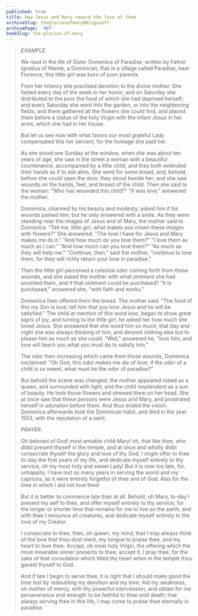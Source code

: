```yaml
---
published: true
title: How Jesus and Mary reward the love of them
archiveSlug: thegloriesofmary00liguuoft
archivePage: '407'
bookSlug: the-glories-of-mary
---
```


> *EXAMPLE.*
>
> We read in the life of Sister Domenica of Paradise, written by Father Ignatius of Niente, a Dominican, that in a village called Paradise, near Florence, this little girl was born of poor parents.
>
> From her infancy she practised devotion to the divine mother. She fasted every day of the week in her honor, and on Saturday she distributed to the poor the food of which she had deprived herself; and every Saturday she went into the garden, or into the neighboring fields, and there gathered all the flowers she could find, and placed them before a statue of the holy Virgin with the infant Jesus in her arms, which she had in her house.
>
> But let us see now with what favors our most grateful Lady compensated this her servant, for the homage she paid her.
>
> As she stood one Sunday at the window, when she was about ten years of age, she saw in the street a woman with a beautiful countenance, accompanied by a little child, and they both extended their hands as if to ask alms. She went for some bread, and, behold, before she could open the door, they stood beside her, and she saw wounds on the hands, feet, and breast of the child. Then she said to the woman: "Who has wounded this child?" "It was love," answered the mother.
>
> Domenica, charmed by his beauty and modesty, asked him if his wounds pained him; but he only answered with a smile. As they were standing near the images of Jesus and of Mary, the mother said to Domenica: "Tell me, little girl, what makes you crown these images with flowers?" She answered: "The love I have for Jesus and Mary makes me do it." "And how much do you love them?" "I love them as much as I can." "And how much can you love them?" "As much as they will help me." "Continue, then," said the mother, "continue to love them, for they will richly return your love in paradise."
>
> Then the little girl perceived a celestial odor coming forth from those wounds, and she asked the mother with what ointment she had anointed them, and if that ointment could be purchased? "It is purchased," answered she, "with faith and works."
>
> Domenica then offered them the bread. The mother said: "The food of this my Son is love; tell him that you love Jesus and he will be satisfied." The child at mention of this word *love*, began to show great signs of joy, and turning to the little girl, he asked her how much she loved Jesus. She answered that she loved him so much, that day and night she was always thinking of him, and desired nothing else but to please him as much as she could. "Well," answered he, "love him; and love will teach you what you must do to satisfy him."
>
> The odor then increasing which came from those wounds, Domenica exclaimed: "Oh God, this odor makes me die of love; if the odor of a child is so sweet, what must be the odor of paradise?"
>
> But behold the scene was changed; the mother appeared robed as a queen, and surrounded with light, and the child resplendent as a sun of beauty. He took those flowers and strewed them on her head. She at once saw that these persons were Jesus arid Mary, and prostrated herself in adoration before them. And thus ended the vision. Domenica afterwards took the Dominican habit, and died in the year 1553, with the reputation of a saint.
>
> *PRAYER.*
>
> Oh beloved of God! most amiable child Mary! oh, that like thee, who didst present thyself in the temple, and at once and wholly didst consecrate thyself the glory and love of thy God, I might offer to thee to-day the first years of my life, and dedicate myself entirely to thy service, oh my most holy and sweet Lady! But it is now too late, for, unhappily, I have lost so many years in serving the world and my caprices, as it were entirely forgetful of thee and of God. Alas for the time in which I did not love thee!
>
> But it is better to commence late than at all. Behold, oh Mary, to-day I present my self to thee, and offer myself entirely to thy service, for the longer or shorter time that remains for me to live on the earth; and with thee I renounce all creatures, and dedicate myself entirely to the love of my Creator.
>
> I consecrate to thee, then, oh queen, my mind, that I may always think of the love that thou dost merit, my tongue to praise thee, and my heart to love thee. Accept, oh most holy Virgin, the offering which the most miserable sinner presents to thee; accept it, I pray thee, for the sake of that consolation which filled thy heart when in the temple thou gavest thyself to God.
>
> And if late I begin to serve thee, it is right that I should make good the time lost by redoubling my devotion and my love. Aid my weakness, oh mother of mercy, with thy powerful intercession, and obtain for me perseverance and strength to be faithful to thee until death; that always serving thee in this life, I may come to praise thee eternally in paradise.
